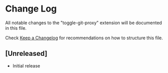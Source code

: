 # Change Log

All notable changes to the "toggle-git-proxy" extension will be documented in this file.

Check [Keep a Changelog](http://keepachangelog.com/) for recommendations on how to structure this file.

## [Unreleased]

- Initial release